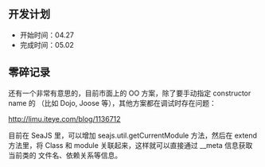 
## 开发计划

 - 开始时间：04.27
 - 完成时间：05.02


## 零碎记录

还有一个非常有意思的，目前市面上的 OO 方案，除了要手动指定 constructor name 的
（比如 Dojo, Joose 等），其他方案都在调试时存在问题：

<http://limu.iteye.com/blog/1136712>

目前在 SeaJS 里，可以增加 seajs.util.getCurrentModule 方法，然后在 extend 方法里，将
Class 和 module 关联起来，这样就可以直接通过 __meta 信息获取当前类的 文件名、依赖关系等信息。
